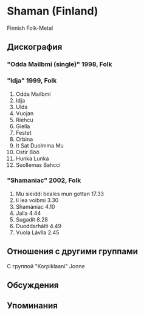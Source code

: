 # Shaman (Finland)

Finnish Folk-Metal

## Дискография

### "Odda Mailbmi (single)" 1998, Folk



### "Idja" 1999, Folk

1. Odda Mailbmi
2. Idja
3. Ulda
4. Vuojan
5. Riehcu
6. Giella
7. Festet
8. Orbina
9. It Sat Duolmma Mu
10. Ostir B&#246;&#246;
11. Hunka Lunka
12. Suollemas Bahcci

### "Shamaniac" 2002, Folk

1. Mu sieiddi beales mun gottan 17.33
2. Ii lea voibmi 3.30
3. Sham&#225;niac 4.10
4. Jalla 4.44
5. Sugadit 8.28
6. Duoddarh&#225;lti 4.49
7. Vuola L&#225;vlla 2.45


## Отношения с другими группами

C группой "Korpiklaani" Jonne

## Обсуждения


## Упоминания

